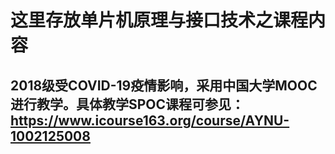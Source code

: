 # 这里存放单片机原理与接口技术之课程内容

## 2018级受COVID-19疫情影响，采用中国大学MOOC进行教学。具体教学SPOC课程可参见：https://www.icourse163.org/course/AYNU-1002125008
